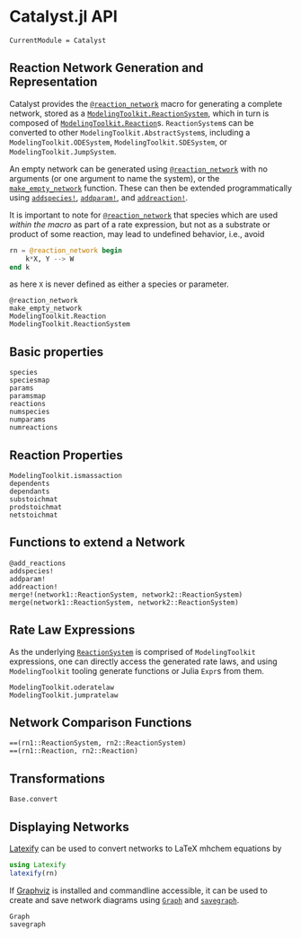 # Catalyst.jl API
```@meta
CurrentModule = Catalyst
```

## Reaction Network Generation and Representation
Catalyst provides the [`@reaction_network`](@ref) macro for generating a
complete network, stored as a [`ModelingToolkit.ReactionSystem`](@ref), which in
turn is composed of [`ModelingToolkit.Reaction`](@ref)s. `ReactionSystem`s can
be converted to other `ModelingToolkit.AbstractSystem`s, including a
`ModelingToolkit.ODESystem`, `ModelingToolkit.SDESystem`, or
`ModelingToolkit.JumpSystem`.

An empty network can be generated using [`@reaction_network`](@ref) with no
arguments (or one argument to name the system), or the
[`make_empty_network`](@ref) function. These can then be extended
programmatically using [`addspecies!`](@ref), [`addparam!`](@ref), and
[`addreaction!`](@ref).

It is important to note for [`@reaction_network`](@ref) that species which are
used *within the macro* as part of a rate expression, but not as a substrate or
product of some reaction, may lead to undefined behavior, i.e., avoid
```julia
rn = @reaction_network begin
    k*X, Y --> W
end k
```
as here `X` is never defined as either a species or parameter.

```@docs
@reaction_network
make_empty_network
ModelingToolkit.Reaction
ModelingToolkit.ReactionSystem
```

## Basic properties
```@docs
species
speciesmap
params
paramsmap
reactions
numspecies
numparams
numreactions
```

## Reaction Properties
```@docs
ModelingToolkit.ismassaction
dependents
dependants
substoichmat
prodstoichmat
netstoichmat
```

## Functions to extend a Network
```@docs
@add_reactions
addspecies!
addparam!
addreaction!
merge!(network1::ReactionSystem, network2::ReactionSystem)
merge(network1::ReactionSystem, network2::ReactionSystem)
```

## Rate Law Expressions
As the underlying [`ReactionSystem`](@ref) is comprised of `ModelingToolkit`
expressions, one can directly access the generated rate laws, and using
`ModelingToolkit` tooling generate functions or Julia `Expr`s from them.
```@docs
ModelingToolkit.oderatelaw
ModelingToolkit.jumpratelaw
```

## Network Comparison Functions
```@docs
==(rn1::ReactionSystem, rn2::ReactionSystem)
==(rn1::Reaction, rn2::Reaction)
```

## Transformations
```@docs
Base.convert
```

## Displaying Networks
[Latexify](https://github.com/korsbo/Latexify.jl) can be used to convert
networks to LaTeX mhchem equations by
```julia
using Latexify
latexify(rn)
```

If [Graphviz](https://graphviz.org/) is installed and commandline accessible, it
can be used to create and save network diagrams using [`Graph`](@ref) and
[`savegraph`](@ref).
```@docs
Graph
savegraph
```
